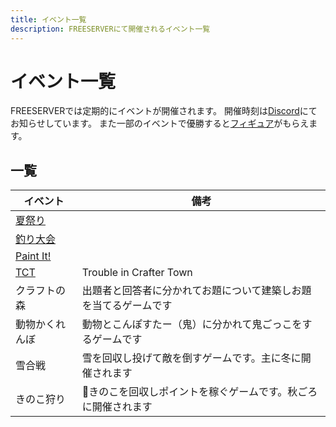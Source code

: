 ```yaml
---
title: イベント一覧
description: FREESERVERにて開催されるイベント一覧
---
```

# イベント一覧
FREESERVERでは定期的にイベントが開催されます。
開催時刻は[Discord](/discord)にてお知らせしています。
また一部のイベントで優勝すると[フィギュア](/item/figure)がもらえます。

## 一覧
| イベント | 備考　|
| ------- | ---- |
| [夏祭り](summer_festival) |  |
| [釣り大会](fishcontest) |  |
| [Paint It!](paint-it) |  |
| [TCT](tct) | Trouble in Crafter Town |
| クラフトの森 | 出題者と回答者に分かれてお題について建築しお題を当てるゲームです |
| 動物かくれんぼ | 動物とこんぽすたー（鬼）に分かれて鬼ごっこをするゲームです |
| 雪合戦 | 雪を回収し投げて敵を倒すゲームです。主に冬に開催されます |
| きのこ狩り | きのこを回収しポイントを稼ぐゲームです。秋ごろに開催されます |
